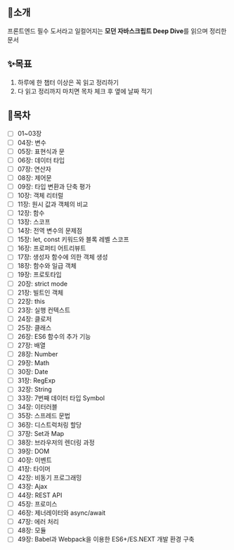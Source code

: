 ## 📖소개
프론트엔드 필수 도서라고 일컬어지는 **모던 자바스크립트 Deep Dive**를 읽으며 정리한 문서

## ✨목표
1. 하루에 한 챕터 이상은 꼭 읽고 정리하기
2. 다 읽고 정리까지 마치면 목차 체크 후 옆에 날짜 적기

## 🔖목차
- [ ] 01~03장
- [ ] 04장: 변수
- [ ] 05장: 표현식과 문
- [ ] 06장: 데이터 타입
- [ ] 07장: 연산자
- [ ] 08장: 제어문
- [ ] 09장: 타입 변환과 단축 평가
- [ ] 10장: 객체 리터럴
- [ ] 11장: 원시 값과 객체의 비교
- [ ] 12장: 함수
- [ ] 13장: 스코프
- [ ] 14장: 전역 변수의 문제점
- [ ] 15장: let, const 키워드와 블록 레벨 스코프
- [ ] 16장: 프로퍼티 어트리뷰트
- [ ] 17장: 생성자 함수에 의한 객체 생성
- [ ] 18장: 함수와 일급 객체
- [ ] 19장: 프로토타입
- [ ] 20장: strict mode
- [ ] 21장: 빌트인 객체
- [ ] 22장: this
- [ ] 23장: 실행 컨텍스트
- [ ] 24장: 클로저
- [ ] 25장: 클래스
- [ ] 26장: ES6 함수의 추가 기능
- [ ] 27장: 배열
- [ ] 28장: Number
- [ ] 29장: Math
- [ ] 30장: Date
- [ ] 31장: RegExp
- [ ] 32장: String
- [ ] 33장: 7번째 데이터 타입 Symbol
- [ ] 34장: 이터러블
- [ ] 35장: 스프레드 문법
- [ ] 36장: 디스트럭처링 할당
- [ ] 37장: Set과 Map
- [ ] 38장: 브라우저의 렌더링 과정
- [ ] 39장: DOM
- [ ] 40장: 이벤트
- [ ] 41장: 타이머
- [ ] 42장: 비동기 프로그래밍
- [ ] 43장: Ajax
- [ ] 44장: REST API
- [ ] 45장: 프로미스
- [ ] 46장: 제너레이터와 async/await
- [ ] 47장: 에러 처리
- [ ] 48장: 모듈
- [ ] 49장: Babel과 Webpack을 이용한 ES6+/ES.NEXT 개발 환경 구축
